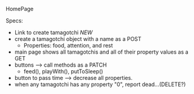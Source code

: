 HomePage

Specs:

- Link to create tamagotchi _NEW_
- create a tamagotchi object with a name as a POST
  - Properties: food, attention, and rest
- main page shows all tamagotchis and all of their property values as a GET
- buttons --> call methods as a PATCH
  - feed(), playWith(), putToSleep()
- button to pass time --> decrease all properties.
- when any tamagotchi has any property "0", report dead...(DELETE?)
